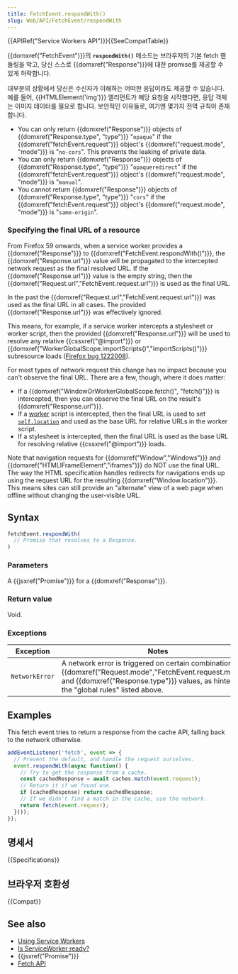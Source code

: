 ```yaml
---
title: FetchEvent.respondWith()
slug: Web/API/FetchEvent/respondWith
---
```

{{APIRef("Service Workers API")}}{{SeeCompatTable}}

{{domxref("FetchEvent")}}의 **`respondWith()`** 메소드는 브라우저의 기본 fetch 핸들링을 막고, 당신 스스로 {{domxref("Response")}}에 대한 promise를 제공할 수 있게 허락합니다.

대부분의 상황에서 당신은 수신자가 이해하는 어떠한 응답이라도 제공할 수 있습니다. 예를 들어, {{HTMLElement('img')}} 엘리먼트가 해당 요청을 시작했다면, 응답 객체는 이미지 데이터를 필요로 합니다. 보안적인 이유들로, 여기엔 몇가지 전역 규칙이 존재합니다.

- You can only return {{domxref("Response")}} objects of {{domxref("Response.type", "type")}} "`opaque`" if the {{domxref("fetchEvent.request")}} object's {{domxref("request.mode", "mode")}} is "`no-cors`". This prevents the leaking of private data.
- You can only return {{domxref("Response")}} objects of {{domxref("Response.type", "type")}} "`opaqueredirect`" if the {{domxref("fetchEvent.request")}} object's {{domxref("request.mode", "mode")}} is "`manual`".
- You cannot return {{domxref("Response")}} objects of {{domxref("Response.type", "type")}} "`cors`" if the {{domxref("fetchEvent.request")}} object's {{domxref("request.mode", "mode")}} is "`same-origin`".

### Specifying the final URL of a resource

From Firefox 59 onwards, when a service worker provides a {{domxref("Response")}} to {{domxref("FetchEvent.respondWith()")}}, the {{domxref("Response.url")}} value will be propagated to the intercepted network request as the final resolved URL. If the {{domxref("Response.url")}} value is the empty string, then the {{domxref("Request.url","FetchEvent.request.url")}} is used as the final URL.

In the past the {{domxref("Request.url","FetchEvent.request.url")}} was used as the final URL in all cases. The provided {{domxref("Response.url")}} was effectively ignored.

This means, for example, if a service worker intercepts a stylesheet or worker script, then the provided {{domxref("Response.url")}} will be used to resolve any relative {{cssxref("@import")}} or {{domxref("WorkerGlobalScope.importScripts()","importScripts()")}} subresource loads ([Firefox bug 1222008](https://bugzil.la/1222008)).

For most types of network request this change has no impact because you can't observe the final URL. There are a few, though, where it does matter:

- If a {{domxref("WindowOrWorkerGlobalScope.fetch()", "fetch()")}} is intercepted, then you can observe the final URL on the result's {{domxref("Response.url")}}.
- If a [worker](/ko/docs/Web/API/Web_Workers_API) script is intercepted, then the final URL is used to set [`self.location`](/en-US/docs/Web/API/WorkerGlobalScope/location) and used as the base URL for relative URLs in the worker script.
- If a stylesheet is intercepted, then the final URL is used as the base URL for resolving relative {{cssxref("@import")}} loads.

Note that navigation requests for {{domxref("Window","Windows")}} and {{domxref("HTMLIFrameElement","iframes")}} do NOT use the final URL. The way the HTML specification handles redirects for navigations ends up using the request URL for the resulting {{domxref("Window.location")}}. This means sites can still provide an "alternate" view of a web page when offline without changing the user-visible URL.

## Syntax

```js
fetchEvent.respondWith(
  // Promise that resolves to a Response.
)
```

### Parameters

A {{jsxref("Promise")}} for a {{domxref("Response")}}.

### Return value

Void.

### Exceptions

| Exception      | Notes                                                                                                                                                                                                                              |
| -------------- | ---------------------------------------------------------------------------------------------------------------------------------------------------------------------------------------------------------------------------------- |
| `NetworkError` | A network error is triggered on certain combinations of {{domxref("Request.mode","FetchEvent.request.mode")}} and {{domxref("Response.type")}} values, as hinted at in the "global rules" listed above. |

## Examples

This fetch event tries to return a response from the cache API, falling back to the network otherwise.

```js
addEventListener('fetch', event => {
  // Prevent the default, and handle the request ourselves.
  event.respondWith(async function() {
    // Try to get the response from a cache.
    const cachedResponse = await caches.match(event.request);
    // Return it if we found one.
    if (cachedResponse) return cachedResponse;
    // If we didn't find a match in the cache, use the network.
    return fetch(event.request);
  }());
});
```

## 명세서

{{Specifications}}

## 브라우저 호환성

{{Compat}}

## See also

- [Using Service Workers](/ko/docs/Web/API/ServiceWorker_API/Using_Service_Workers)
- [Is ServiceWorker ready?](https://jakearchibald.github.io/isserviceworkerready/)
- {{jsxref("Promise")}}
- [Fetch API](/ko/docs/Web/API/Fetch_API)
